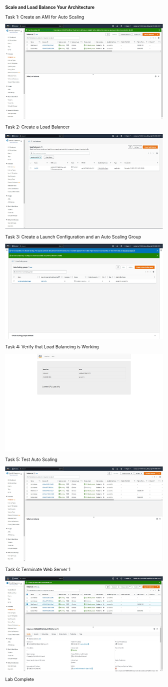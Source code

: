 **Scale and Load Balance Your Architecture**

Task 1: Create an AMI for Auto Scaling

<img src="./media/image1_bal.jpg" style="width:6.5in;height:3.15139in"
alt="Graphical user interface, application, Word Description automatically generated" />

Task 2: Create a Load Balancer

<img src="./media/image2_bal.jpg" style="width:6.5in;height:3.16528in"
alt="Graphical user interface, application Description automatically generated" />

Task 3: Create a Launch Configuration and an Auto Scaling Group

<img src="./media/image3_bal.jpg" style="width:6.5in;height:3.15486in"
alt="Graphical user interface, text, application, email Description automatically generated" />

Task 4: Verify that Load Balancing is Working

<img src="./media/image4_bal.jpg" style="width:6.5in;height:3.24306in"
alt="Graphical user interface, application, Teams Description automatically generated" />

Task 5: Test Auto Scaling

<img src="./media/image5_bal.jpg" style="width:6.5in;height:3.16528in" />

Task 6: Terminate Web Server 1

<img src="./media/image6_bal.jpg" style="width:6.5in;height:3.14792in"
alt="Graphical user interface, application Description automatically generated" />

Lab Complete
